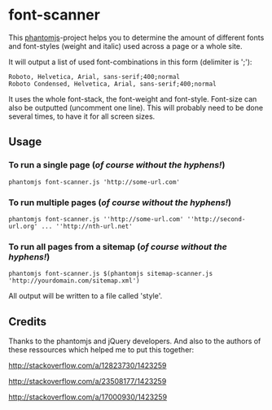 # font-scanner

This [phantomjs](http://phantomjs.org/)-project helps you to determine the amount of different fonts and font-styles (weight and italic) used across a page or a whole site.

It will output a list of used font-combinations in this form (delimiter is ';'):

```
Roboto, Helvetica, Arial, sans-serif;400;normal
Roboto Condensed, Helvetica, Arial, sans-serif;400;normal
```

It uses the whole font-stack, the font-weight and font-style. Font-size can also be outputted (uncomment one line). This will probably need to be done several times, to have it for all screen sizes.

## Usage
### To run a single page (_of course without the hyphens!_)

```
phantomjs font-scanner.js 'http://some-url.com'
```

### To run multiple pages (_of course without the hyphens!_)
```
phantomjs font-scanner.js ''http://some-url.com' ''http://second-url.org' ... ''http://nth-url.net'
```

### To run all pages from a sitemap (_of course without the hyphens!_)
```
phantomjs font-scanner.js $(phantomjs sitemap-scanner.js 'http://yourdomain.com/sitemap.xml')
```

All output will be written to a file called 'style'.

## Credits
Thanks to the phantomjs and jQuery developers. And also to the authors of these ressources which helped me to put this together:

http://stackoverflow.com/a/12823730/1423259

http://stackoverflow.com/a/23508177/1423259

http://stackoverflow.com/a/17000930/1423259
